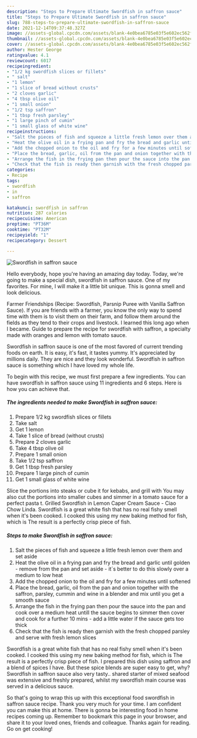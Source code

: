 ```yaml
---
description: "Steps to Prepare Ultimate Swordfish in saffron sauce"
title: "Steps to Prepare Ultimate Swordfish in saffron sauce"
slug: 788-steps-to-prepare-ultimate-swordfish-in-saffron-sauce
date: 2021-12-14T09:37:48.327Z
image: //assets-global.cpcdn.com/assets/blank-4e0bea6785e03f5e602ec562f230caae08da540cada707380b4fe1bbebba43da.png
thumbnail: //assets-global.cpcdn.com/assets/blank-4e0bea6785e03f5e602ec562f230caae08da540cada707380b4fe1bbebba43da.png
cover: //assets-global.cpcdn.com/assets/blank-4e0bea6785e03f5e602ec562f230caae08da540cada707380b4fe1bbebba43da.png
author: Hester George
ratingvalue: 4.1
reviewcount: 6017
recipeingredient:
- "1/2 kg swordfish slices or fillets"
- " salt"
- "1 lemon"
- "1 slice of bread without crusts"
- "2 cloves garlic"
- "4 tbsp olive oil"
- "1 small onion"
- "1/2 tsp saffron"
- "1 tbsp fresh parsley"
- "1 large pinch of cumin"
- "1 small glass of white wine"
recipeinstructions:
- "Salt the pieces of fish and squeeze a little fresh lemon over them and set aside"
- "Heat the olive oil in a frying pan and fry the bread and garlic until golden - remove from the pan and set aside - it´s better to do this slowly over a medium to low heat"
- "Add the chopped onion to the oil and fry for a few minutes until softened"
- "Place the bread, garlic, oil from the pan and onion together with the saffron, parsley, cummin and wine in a blender and mix until you get a smooth sauce"
- "Arrange the fish in the frying pan then pour the sauce into the pan and cook over a medium heat untill the sauce begins to simmer then cover and cook for a further 10 mins - add a little water if the sauce gets too thick"
- "Check that the fish is ready then garnish with the fresh chopped parsley and serve with fresh lemon slices"
categories:
- Recipe
tags:
- swordfish
- in
- saffron

katakunci: swordfish in saffron 
nutrition: 287 calories
recipecuisine: American
preptime: "PT36M"
cooktime: "PT32M"
recipeyield: "1"
recipecategory: Dessert

---
```



![Swordfish in saffron sauce](//assets-global.cpcdn.com/assets/blank-4e0bea6785e03f5e602ec562f230caae08da540cada707380b4fe1bbebba43da.png)

Hello everybody, hope you're having an amazing day today. Today, we're going to make a special dish, swordfish in saffron sauce. One of my favorites. For mine, I will make it a little bit unique. This is gonna smell and look delicious.

Farmer Friendships (Recipe: Swordfish, Parsnip Puree with Vanilla Saffron Sauce). If you are friends with a farmer, you know the only way to spend time with them is to visit them on their farm, and follow them around the fields as they tend to their crops and livestock. I learned this long ago when I became. Guide to prepare the recipe for swordfish with saffron, a specialty made with oranges and lemon with tomato sauce.

Swordfish in saffron sauce is one of the most favored of current trending foods on earth. It is easy, it's fast, it tastes yummy. It's appreciated by millions daily. They are nice and they look wonderful. Swordfish in saffron sauce is something which I have loved my whole life.


To begin with this recipe, we must first prepare a few ingredients. You can have swordfish in saffron sauce using 11 ingredients and 6 steps. Here is how you can achieve that.

<!--inarticleads1-->

##### The ingredients needed to make Swordfish in saffron sauce:

1. Prepare 1/2 kg swordfish slices or fillets
1. Take  salt
1. Get 1 lemon
1. Take 1 slice of bread (without crusts)
1. Prepare 2 cloves garlic
1. Take 4 tbsp olive oil
1. Prepare 1 small onion
1. Take 1/2 tsp saffron
1. Get 1 tbsp fresh parsley
1. Prepare 1 large pinch of cumin
1. Get 1 small glass of white wine


Slice the portions into steaks or cube it for kebabs, and grill with You may also cut the portions into smaller cubes and simmer in a tomato sauce for a perfect pasta t. Grilled Swordfish in Lemon Caper Cream Sauce - Ciao Chow Linda. Swordfish is a great white fish that has no real fishy smell when it&#39;s been cooked. I cooked this using my new baking method for fish, which is The result is a perfectly crisp piece of fish. 

<!--inarticleads2-->

##### Steps to make Swordfish in saffron sauce:

1. Salt the pieces of fish and squeeze a little fresh lemon over them and set aside
1. Heat the olive oil in a frying pan and fry the bread and garlic until golden - remove from the pan and set aside - it´s better to do this slowly over a medium to low heat
1. Add the chopped onion to the oil and fry for a few minutes until softened
1. Place the bread, garlic, oil from the pan and onion together with the saffron, parsley, cummin and wine in a blender and mix until you get a smooth sauce
1. Arrange the fish in the frying pan then pour the sauce into the pan and cook over a medium heat untill the sauce begins to simmer then cover and cook for a further 10 mins - add a little water if the sauce gets too thick
1. Check that the fish is ready then garnish with the fresh chopped parsley and serve with fresh lemon slices


Swordfish is a great white fish that has no real fishy smell when it&#39;s been cooked. I cooked this using my new baking method for fish, which is The result is a perfectly crisp piece of fish. I prepared this dish using saffron and a blend of spices I have. But these spice blends are super easy to get, why? Swordfish in saffron sauce also very tasty.. shared starter of mixed seafood was extensive and freshly prepared, whilst my swordfish main course was served in a delicious sauce. 

So that's going to wrap this up with this exceptional food swordfish in saffron sauce recipe. Thank you very much for your time. I am confident you can make this at home. There is gonna be interesting food in home recipes coming up. Remember to bookmark this page in your browser, and share it to your loved ones, friends and colleague. Thanks again for reading. Go on get cooking!
